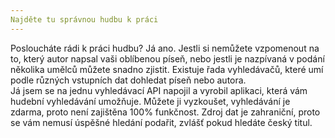 ```yaml
---
Najděte tu správnou hudbu k práci
---
```


Posloucháte rádi k práci hudbu? Já ano. Jestli si nemůžete vzpomenout na to, který autor napsal vaši oblíbenou píseň, nebo jestli je nazpívaná v podání několika umělců můžete snadno zjistit. Existuje řada vyhledávačů, které umí podle různých vstupních dat dohledat píseň nebo autora.
<br>
Já jsem se na jednu vyhledávací API napojil a vyrobil aplikaci, která vám hudební vyhledávání umožňuje. Můžete ji vyzkoušet, vyhledávání je zdarma, proto není zajištěna 100% funkčnost. Zdroj dat je zahraniční, proto se vám nemusí úspěšné hledání podařit, zvlášť pokud hledáte český titul.
